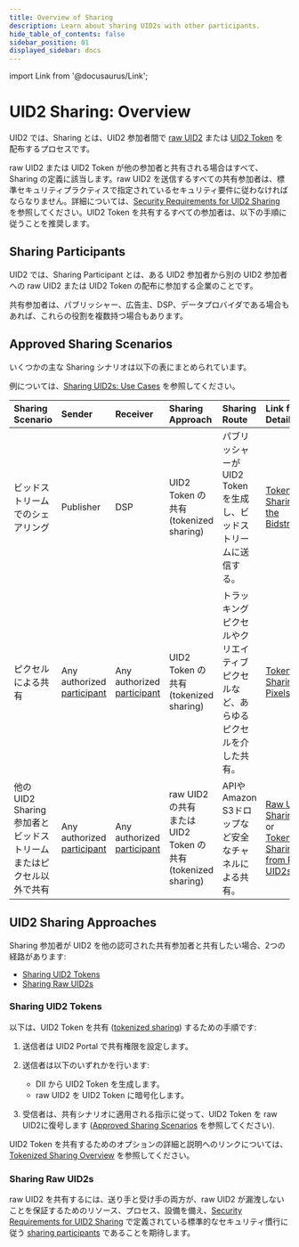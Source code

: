 ```yaml
---
title: Overview of Sharing
description: Learn about sharing UID2s with other participants.
hide_table_of_contents: false
sidebar_position: 01
displayed_sidebar: docs
---
```


import Link from '@docusaurus/Link';

# UID2 Sharing: Overview 

UID2 では、Sharing とは、UID2 参加者間で [raw UID2](../ref-info/glossary-uid.md#gl-raw-uid2) または [UID2 Token](../ref-info/glossary-uid.md#gl-raw-uid2) を配布するプロセスです。

raw UID2 または UID2 Token が他の参加者と共有される場合はすべて、Sharing の定義に該当します。raw UID2 を送信するすべての共有参加者は、標準セキュリティプラクティスで指定されているセキュリティ要件に従わなければならなりません。詳細については、[Security Requirements for UID2 Sharing](sharing-security.md) を参照してください。UID2 Token を共有するすべての参加者は、以下の手順に従うことを推奨します。

<!-- In this file:
- [Sharing Participants](#sharing-participants)
- [Approved Sharing Scenarios](#approved-sharing-scenarios)
- [UID2 Sharing Approaches](#uid2-sharing-approaches)
  - [Sharing UID2 Tokens](#sharing-uid2-tokens)
  - [Sharing Raw UID2s](#sharing-raw-uid2s) -->

## Sharing Participants

UID2 では、Sharing Participant とは、ある UID2 参加者から別の UID2 参加者への raw UID2 または UID2 Token の配布に参加する企業のことです。

共有参加者は、パブリッシャー、広告主、DSP、データプロバイダである場合もあれば、これらの役割を複数持つ場合もあります。

## Approved Sharing Scenarios

いくつかの主な Sharing シナリオは以下の表にまとめられています。

例については、[Sharing UID2s: Use Cases](sharing-use-cases.md) を参照してください。

| Sharing Scenario | Sender | Receiver | Sharing Approach | Sharing Route | Link for Details
| :--- | :--- | :--- | :--- | :--- | :--- |
| ビッドストリームでのシェアリング | Publisher | DSP | UID2 Token の共有 (tokenized sharing) | パブリッシャーが UID2 Token を生成し、ビッドストリームに送信する。 | [Tokenized Sharing in the Bidstream](sharing-tokenized-from-data-bid-stream.md) |
| ピクセルによる共有 | Any authorized [participant](../ref-info/glossary-uid.md#gl-sharing-participant) | Any authorized [participant](../ref-info/glossary-uid.md#gl-sharing-participant) | UID2 Token の共有 (tokenized sharing) | トラッキングピクセルやクリエイティブピクセルなど、あらゆるピクセルを介した共有。 | [Tokenized Sharing in Pixels](sharing-tokenized-from-data-pixel.md) |
| 他の UID2 Sharing 参加者とビッドストリームまたはピクセル以外で共有 | Any authorized [participant](../ref-info/glossary-uid.md#gl-sharing-participant) | Any authorized [participant](../ref-info/glossary-uid.md#gl-sharing-participant) | raw UID2 の共有<br/>または<br/>UID2 Token の共有 (tokenized sharing) | APIやAmazon S3ドロップなど安全なチャネルによる共有。 | [Raw UID2 Sharing](sharing-raw.md)<br/>or<br/>[Tokenized Sharing from Raw UID2s](sharing-tokenized-from-raw.md) |

## UID2 Sharing Approaches

Sharing 参加者が UID2 を他の認可された共有参加者と共有したい場合、2つの経路があります:

- [Sharing UID2 Tokens](#sharing-uid2-tokens)
- [Sharing Raw UID2s](#sharing-raw-uid2s)

### Sharing UID2 Tokens

以下は、UID2 Token を共有 ([tokenized sharing](../ref-info/glossary-uid.md#gl-tokenized-sharing)) するための手順です:

  1. 送信者は UID2 Portal で共有権限を設定します。
  2. 送信者は以下のいずれかを行います:
  
     - DII から UID2 Token を生成します。
     - raw UID2 を UID2 Token に暗号化します。
  3. 受信者は、共有シナリオに適用される指示に従って、UID2 Token を raw UID2に復号します ([Approved Sharing Scenarios](#approved-sharing-scenarios) を参照してください).

UID2 Token を共有するためのオプションの詳細と説明へのリンクについては、[Tokenized Sharing Overview](sharing-tokenized-overview.md) を参照してください。

### Sharing Raw UID2s

raw UID2 を共有するには、送り手と受け手の両方が、raw UID2 が漏洩しないことを保証するためのリソース、プロセス、設備を備え、[Security Requirements for UID2 Sharing](sharing-security.md) で定義されている標準的なセキュリティ慣行に従う [sharing participants](ref-info/glossary-uid.md#gl-sharing-participant) であることを期待します。

